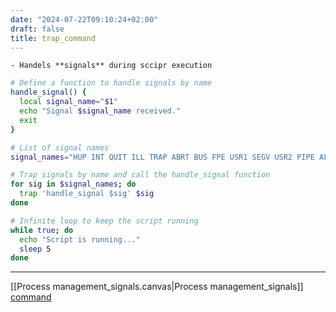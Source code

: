 ```yaml
---
date: "2024-07-22T09:10:24+02:00"
draft: false
title: trap_command
---
```


    - Handels **signals** during sccipr execution 

``` bash
# Define a function to handle signals by name
handle_signal() {
  local signal_name="$1"
  echo "Signal $signal_name received."
  exit 
}

# List of signal names
signal_names="HUP INT QUIT ILL TRAP ABRT BUS FPE USR1 SEGV USR2 PIPE ALRM TERM"

# Trap signals by name and call the handle_signal function
for sig in $signal_names; do
  trap 'handle_signal $sig' $sig
done

# Infinite loop to keep the script running
while true; do
  echo "Script is running..."
  sleep 5
done
```

------------------------------------------------------------------------

\[\[Process management_signals.canvas\|Process management_signals\]\]
[command](/Notes/posts/scriptss/command)
